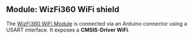 Module: WizFi360 WiFi shield
----------------------------
The [WizFi360 WiFi Module](https://www2.keil.com/iot/shields/wizfi360) 
is connected via an Arduino connector using a USART interface.
It exposes a **CMSIS-Driver WiFi**.
